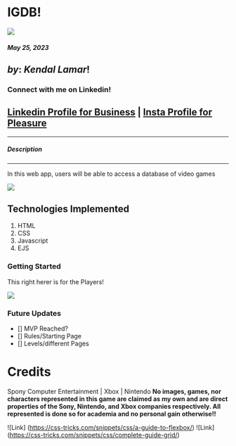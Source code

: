 # **IGDB!**
![](https://media.tenor.com/X_QPK9foQwoAAAAM/controller.gif)

#### ***May 25, 2023***

## ***by***: *Kendal Lamar*!

### Connect with me on Linkedin!
## [Linkedin Profile for Business](https://www.linkedin.com/in/kendalchaney88/) | [Insta Profile for Pleasure](https://www.instagram.com/lamarman808/)
***

##### **Description**
***
In this web app, users will be able to access a database of video games 

![](https://img.itch.zone/aW1nLzQxODY0MDAuZ2lm/original/9Mhi2I.gif)

## **Technologies Implemented**
1. HTML
2. CSS
3. Javascript
4. EJS

### Getting Started
This right herer is for the Players!


![](https://y.yarn.co/8948aaec-b847-43c3-aab1-26de9d502c61_text.gif)

### Future Updates
- [] MVP Reached?
- [] Rules/Starting Page
- [] Levels/different Pages


# **Credits**
Spony Computer Entertainment | Xbox | Nintendo
**No images, games, nor characters represented in this game are claimed as my own and are direct properties of the Sony, Nintendo, and Xbox companies respectively. All represented is done so for academia and no personal gain otherwise!!**

![Link] (https://css-tricks.com/snippets/css/a-guide-to-flexbox/)
![Link] (https://css-tricks.com/snippets/css/complete-guide-grid/)

